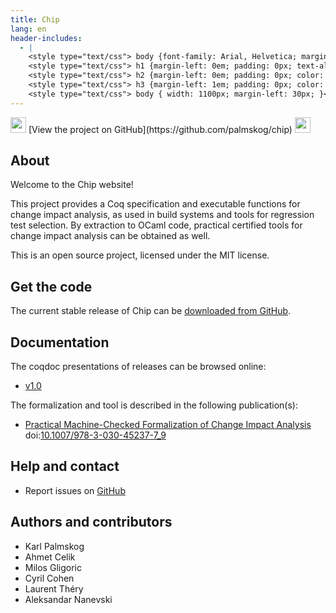 ```yaml
---
title: Chip
lang: en
header-includes:
  - |
    <style type="text/css"> body {font-family: Arial, Helvetica; margin-left: 5em; font-size: large;} </style>
    <style type="text/css"> h1 {margin-left: 0em; padding: 0px; text-align: center} </style>
    <style type="text/css"> h2 {margin-left: 0em; padding: 0px; color: #580909} </style>
    <style type="text/css"> h3 {margin-left: 1em; padding: 0px; color: #C05001;} </style>
    <style type="text/css"> body { width: 1100px; margin-left: 30px; }</style>
---
```


<div style="text-align:left"><img src="https://github.githubassets.com/images/modules/logos_page/Octocat.png" height="25" style="border:0px">
[View the project on GitHub](https://github.com/palmskog/chip)
<img src="https://github.githubassets.com/images/modules/logos_page/Octocat.png" height="25" style="border:0px"></div>

## About

Welcome to the Chip website!

This project provides a Coq specification and executable functions
for change impact analysis, as used in build systems and tools for
regression test selection. By extraction to OCaml code, practical
certified tools for change impact analysis can be obtained as well.

This is an open source project, licensed under the MIT license.

## Get the code

The current stable release of Chip can be [downloaded from GitHub](https://github.com/palmskog/chip/releases).

## Documentation

The coqdoc presentations of releases can be browsed online:

- [v1.0](docs/v1.0/coqdoc/toc.html)

The formalization and tool is described in the following publication(s):

- [Practical Machine-Checked Formalization of Change Impact Analysis](http://users.ece.utexas.edu/~gligoric/papers/PalmskogETAL20Chip.pdf) doi:[10.1007/978-3-030-45237-7_9](https://doi.org/10.1007/978-3-030-45237-7_9)

## Help and contact

- Report issues on [GitHub](https://github.com/palmskog/chip/issues)

## Authors and contributors

- Karl Palmskog
- Ahmet Celik
- Milos Gligoric
- Cyril Cohen
- Laurent Théry
- Aleksandar Nanevski
